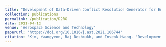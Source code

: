 ```yaml
---
title: "Development of Data-Driven Conflict Resolution Generator for En-Route Airspace"
collection: publications
permalink: /publication/D2RG
date: 2021-04-12
venue: 'Aerospace Science and Technology'
paperurl: 'https://doi.org/10.1016/j.ast.2021.106744'
citation: 'Kim, Kwangyeon, Raj Deshmukh, and Inseok Hwang. "Development of Data-Driven Conflict Resolution Generator for En-Route Airspace." <i>Aerospace Science and Technology</i> (2021).'
---
```

